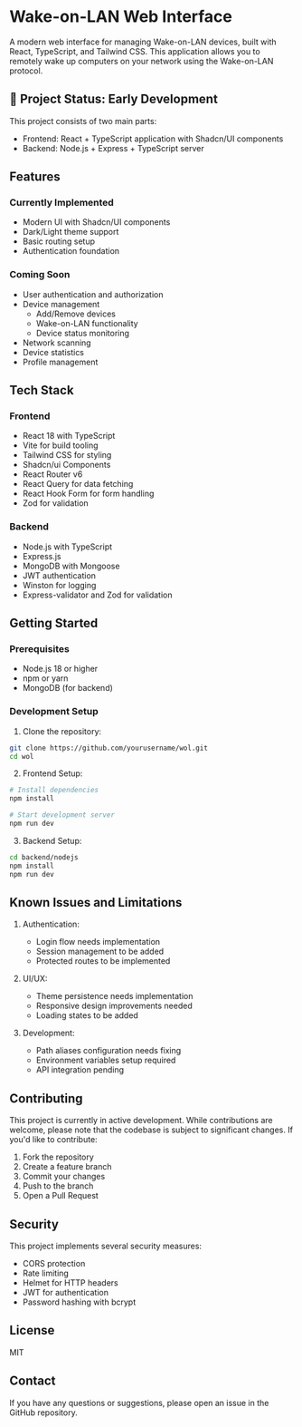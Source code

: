 # Wake-on-LAN Web Interface

A modern web interface for managing Wake-on-LAN devices, built with React, TypeScript, and Tailwind CSS. This application allows you to remotely wake up computers on your network using the Wake-on-LAN protocol.

## 🚧 Project Status: Early Development

This project consists of two main parts:
- Frontend: React + TypeScript application with Shadcn/UI components
- Backend: Node.js + Express + TypeScript server

## Features

### Currently Implemented
- Modern UI with Shadcn/UI components
- Dark/Light theme support
- Basic routing setup
- Authentication foundation

### Coming Soon
- User authentication and authorization
- Device management
  - Add/Remove devices
  - Wake-on-LAN functionality
  - Device status monitoring
- Network scanning
- Device statistics
- Profile management

## Tech Stack

### Frontend
- React 18 with TypeScript
- Vite for build tooling
- Tailwind CSS for styling
- Shadcn/ui Components
- React Router v6
- React Query for data fetching
- React Hook Form for form handling
- Zod for validation

### Backend
- Node.js with TypeScript
- Express.js
- MongoDB with Mongoose
- JWT authentication
- Winston for logging
- Express-validator and Zod for validation

## Getting Started

### Prerequisites
- Node.js 18 or higher
- npm or yarn
- MongoDB (for backend)

### Development Setup

1. Clone the repository:
```bash
git clone https://github.com/yourusername/wol.git
cd wol
```

2. Frontend Setup:
```bash
# Install dependencies
npm install

# Start development server
npm run dev
```

3. Backend Setup:
```bash
cd backend/nodejs
npm install
npm run dev
```

## Known Issues and Limitations

1. Authentication:
   - Login flow needs implementation
   - Session management to be added
   - Protected routes to be implemented

2. UI/UX:
   - Theme persistence needs implementation
   - Responsive design improvements needed
   - Loading states to be added

3. Development:
   - Path aliases configuration needs fixing
   - Environment variables setup required
   - API integration pending

## Contributing

This project is currently in active development. While contributions are welcome, please note that the codebase is subject to significant changes. If you'd like to contribute:

1. Fork the repository
2. Create a feature branch
3. Commit your changes
4. Push to the branch
5. Open a Pull Request

## Security

This project implements several security measures:
- CORS protection
- Rate limiting
- Helmet for HTTP headers
- JWT for authentication
- Password hashing with bcrypt

## License

MIT

## Contact

If you have any questions or suggestions, please open an issue in the GitHub repository.